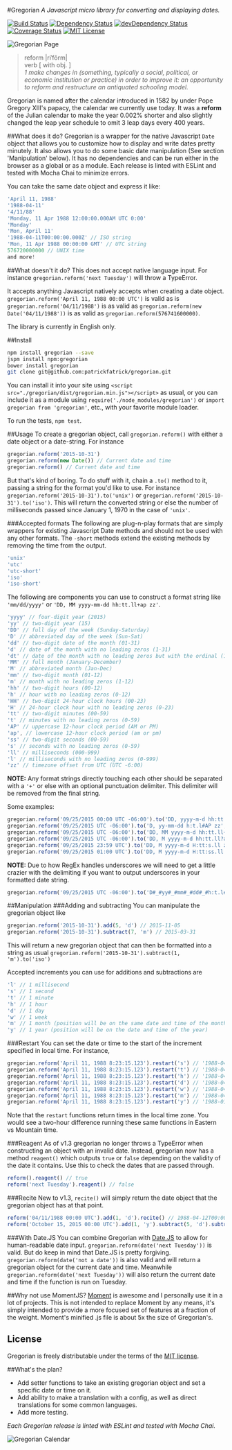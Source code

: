 #Gregorian
_A Javascript micro library for converting and displaying dates._

[![Build Status](https://travis-ci.org/patrickfatrick/gregorian.svg)](https://travis-ci.org/patrickfatrick/gregorian)
[![Dependency Status](https://david-dm.org/patrickfatrick/gregorian.svg)](https://david-dm.org/patrickfatrick/gregorian)
[![devDependency Status](https://david-dm.org/patrickfatrick/gregorian/dev-status.svg)](https://david-dm.org/patrickfatrick/gregorian#info=devDependencies)
[![Coverage Status](https://coveralls.io/repos/patrickfatrick/gregorian/badge.svg?branch=master&service=github)](https://coveralls.io/github/patrickfatrick/gregorian?branch=master)
[![MIT License][license-image]][license-url]

![Gregorian Page](./images/gregorian-page.jpg)

>reform |riˈfôrm|  
>verb [ with obj. ]  
>_1 make changes in (something, typically a social, political, or economic institution or practice) in order to improve it: an opportunity to reform and restructure an antiquated schooling model._

Gregorian is named after the calendar introduced in 1582 by under Pope Gregory XIII's papacy, the calendar we currently use today. It was a **reform** of the Julian calendar to make the year 0.002% shorter and also slightly changed the leap year schedule to omit 3 leap days every 400 years.

##What does it do?
Gregorian is a wrapper for the native Javascript `Date` object that allows you to customize how to display and write dates pretty minutely. It also allows you to do some basic date manipulation (See section 'Manipulation' below). It has no dependencies and can be run either in the browser as a global or as a module. Each release is linted with ESLint and tested with Mocha Chai to minimize errors.

You can take the same date object and express it like:

```javascript
'April 11, 1988'
'1988-04-11'
'4/11/88'
'Monday, 11 Apr 1988 12:00:00.000AM UTC 0:00'
'Monday'
'Mon, April 11'
'1988-04-11T00:00:00.000Z' // ISO string
'Mon, 11 Apr 1988 00:00:00 GMT' // UTC string
576720000000 // UNIX time
and more!
```

##What doesn't it do?
This does not accept native language input. For instance `gregorian.reform('next Tuesday')` will throw a TypeError.

It accepts anything Javascript natively accepts when creating a date object. `gregorian.reform('April 11, 1988 00:00 UTC')` is valid as is `gregorian.reform('04/11/1988')` is as valid as `gregorian.reform(new Date('04/11/1988'))` is as valid as `gregorian.reform(576741600000)`.

The library is currently in English only.

##Install

```bash
npm install gregorian --save
jspm install npm:gregorian
bower install gregorian
git clone git@github.com:patrickfatrick/gregorian.git
```

You can install it into your site using `<script src="./gregorian/dist/gregorian.min.js"></script>` as usual, or you can include it as a module using `require('./node_modules/gregorian')` or `import gregorian from 'gregorian'`, etc., with your favorite module loader.

To run the tests, `npm test`.

##Usage
To create a gregorian object, call `gregorian.reform()` with either a date object or a date-string. For instance 

```javascript
gregorian.reform('2015-10-31')
gregorian.reform(new Date()) // Current date and time
gregorian.reform() // Current date and time
```

But that's kind of boring. To do stuff with it, chain a `.to()` method to it, passing a string for the format you'd like to use. For instance `gregorian.reform('2015-10-31').to('unix')` or `gregorian.reform('2015-10-31').to('iso')`. This will return the converted string or else the number of milliseconds passed since January 1, 1970 in the case of `'unix'`.

###Accepted formats
The following are plug-n-play formats that are simply wrappers for existing Javascript Date methods and should not be used with any other formats. The `-short` methods extend the existing methods by removing the time from the output.

```javascript
'unix'
'utc'
'utc-short'
'iso'
'iso-short'
```

The following are components you can use to construct a format string like `'mm/dd/yyyy'` or `'DD, MM yyyy-mm-dd hh:tt.ll+ap zz'`. 

```javascript
'yyyy' // four-digit year (2015)
'yy' // two-digit year (15)
'DD' // full day of the week (Sunday-Saturday)
'D' // abbreviated day of the week (Sun-Sat)
'dd' // two-digit date of the month (01-31)
'd' // date of the month with no leading zeros (1-31)
'dt' // date of the month with no leading zeros but with the ordinal (1st-31st)
'MM' // full month (January-December)
'M' // abbreviated month (Jan-Dec)
'mm' // two-digit month (01-12)
'm' // month with no leading zeros (1-12)
'hh' // two-digit hours (00-12)
'h' // hour with no leading zeros (0-12)
'HH' // two-digit 24-hour clock hours (00-23)
'H' // 24-hour clock hour with no leading zeros (0-23)
'tt' // two-digit minutes (00-59)
't' // minutes with no leading zeros (0-59)
'AP' // uppercase 12-hour clock period (AM or PM)
'ap', // lowercase 12-hour clock period (am or pm)
'ss' // two-digit seconds (00-59)
's' // seconds with no leading zeros (0-59)
'll' // milliseconds (000-999)
'l' // milliseconds with no leading zeros (0-999)
'zz' // timezone offset from UTC (UTC -6:00)
```
**NOTE:** Any format strings directly touching each other should be separated with a `'+'` or else with an optional punctuation delimiter. This delimiter will be removed from the final string.

Some examples:

```javascript
gregorian.reform('09/25/2015 00:00 UTC -06:00').to('DD, yyyy-m-d hh:tt.ll+ap zz') // 'Friday, 2015-9-25 12:00.000am UTC -6:00'
gregorian.reform('09/25/2015 UTC -06:00').to('D, yy-mm-dd h:t.l#AP zz', '#') // 'Fri, 15-09-25 12:0.0AM UTC -6:00'
gregorian.reform('09/25/2015 UTC -06:00').to('DD, MM yyyy-m-d hh:tt.ll+ap zz') // 'Friday, September 2015-9-25 12:00.000am UTC -6:00'
gregorian.reform('09/25/2015 UTC -06:00').to('DD, M yyyy-m-d hh:tt.ll?ap zz', '?') // 'Friday, Sept 2015-9-25 12:00.000am UTC -6:00'
gregorian.reform('09/25/2015 23:59 UTC').to('DD, M yyyy-m-d H:tt:s.ll zz') // 'Friday, Sept 2015-9-25 17:59:0.000 UTC -6:00'
gregorian.reform('09/25/2015 01:00 UTC').to('DD, M yyyy-m-d H:tt:ss.ll zz') // 'Thursday, Sept 2015-9-24 19:00:00.000 UTC -6:00'
```

**NOTE:** Due to how RegEx handles underscores we will need to get a little crazier with the delimiting if you want to output underscores in your formatted date string.

```javascript
gregorian.reform('09/25/2015 UTC -06:00').to('D#_#yy#_#mm#_#dd#_#h:t.l#AP#_#zz', '#') // 'Fri_15_09_25_12:0.0AM_UTC -6:00'
```

##Manipulation
###Adding and subtracting
You can manipulate the gregorian object like 

```javascript
gregorian.reform('2015-10-31').add(5, 'd') // 2015-11-05
gregorian.reform('2015-10-31').subtract(7, 'm') // 2015-03-31
```

This will return a new gregorian object that can then be formatted into a string as usual `gregorian.reform('2015-10-31').subtract(1, 'm').to('iso')`

Accepted increments you can use for additions and subtractions are

```javascript
'l' // 1 millisecond
's' // 1 second
't' // 1 minute
'h' // 1 hour
'd' // 1 day
'w' // 1 week
'm' // 1 month (position will be on the same date and time of the month)
'y' // 1 year (position will be on the date and time of the year)
```
###Restart
You can set the date or time to the start of the increment specified in local time. For instance,

```javascript
gregorian.reform('April 11, 1988 8:23:15.123').restart('s') // '1988-04-11 08:23:15'
gregorian.reform('April 11, 1988 8:23:15.123').restart('t') // '1988-04-11 08:23:00'
gregorian.reform('April 11, 1988 8:23:15.123').restart('h') // '1988-04-11 08:00:00'
gregorian.reform('April 11, 1988 8:23:15.123').restart('d') // '1988-04-11 00:00:00'
gregorian.reform('April 11, 1988 8:23:15.123').restart('w') // '1988-04-10 00:00:00'
gregorian.reform('April 11, 1988 8:23:15.123').restart('m') // '1988-04-01 00:00:00'
gregorian.reform('April 11, 1988 8:23:15.123').restart('y') // '1988-01-01 00:00:00'
```

Note that the `restart` functions return times in the local time zone. You would see a two-hour difference running these same functions in Eastern vs Mountain time.

###Reagent
As of v1.3 gregorian no longer throws a TypeError when constructing an object with an invalid date. Instead, gregorian now has a method `reagent()` which outputs `true` or `false` depending on the validity of the date it contains. Use this to check the dates that are passed through.

```javascript
reform().reagent() // true
reform('next Tuesday').reagent() // false
```

###Recite
New to v1.3, `recite()` will simply return the date object that the gregorian object has at that point.

```javascript
reform('04/11/1988 00:00 UTC').add(1, 'd').recite() // 1988-04-12T00:00:00.000Z
reform('October 15, 2015 00:00 UTC').add(1, 'y').subtract(5, 'd').subtract(5, 't').restart('h').recite() // 2016-10-09T23:00:00.000Z
```

###With Date.JS
You can combine Gregorian with [Date.JS](http://matthewmueller.github.io/date/) to allow for human-readable date input. `gregorian.reform(date('next Tuesday'))` is valid. But do keep in mind that Date.JS is pretty forgiving. `gregorian.reform(date('not a date'))` is also valid and will return a gregorian object for the current date and time. Meanwhile `gregorian.reform(date('next Tuesday'))` will also return the current date and time if the function is run on Tuesday.

##Why not use MomentJS?
[Moment](http://momentjs.com/) is awesome and I personally use it in a lot of projects. This is not intended to replace Moment by any means, it's simply intended to provide a more focused set of features at a fraction of the weight. Moment's minified .js file is about 5x the size of Gregorian's.

## License

Gregorian is freely distributable under the terms of the [MIT license](./LICENSE).

[license-image]: http://img.shields.io/badge/license-MIT-blue.svg?style=flat
[license-url]: LICENSE

##What's the plan?

- Add setter functions to take an existing gregorian object and set a specific date or time on it.
- Add ability to make a translation with a config, as well as direct translations for some common languages.
- Add more testing.

_Each Gregorian release is linted with ESLint and tested with Mocha Chai._

![Gregorian Calendar](./images/gregorian-calendar.jpg)
